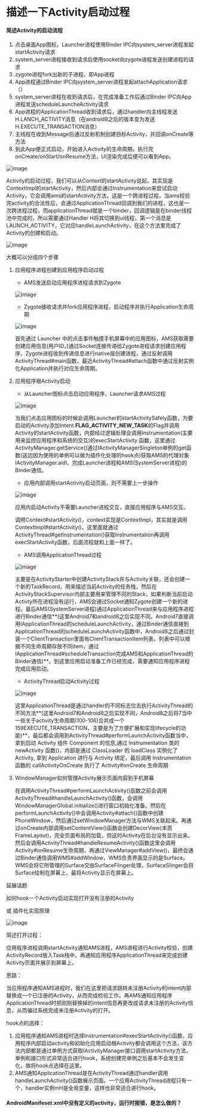 # 描述一下Activity启动过程

#### 简述Activity的启动流程

1. 点击桌面App图标，Launcher进程使用Binder IPC向system_server进程发起startActivity请求
2. system_server进程接收到请求后使用socket向zygote进程发送创建进程的请求
3. zygote进程fork出新的子进程，即App进程
4. App进程通过Binder IPC向system_server进程发起attachApplication请求（）
5. system_server进程在收到请求后，在完成准备工作后通过Binder IPC向App进程发送scheduleLauncheActivity请求
6. App进程的ApplicationThread收到请求后，通过handler向主线程发送H.LANCH_ACTIVITY消息（在android8之后的版本变为发送H.EXECUTE_TRANSACTION消息）
7. 主线程在收到Message后通过反射机制创建目标Activity，并回调onCreate等方法
8. 到此App便正式启动，开始进入Activity的生命周期，执行完onCreate/onStart/onResume方法，UI渲染完成后便可以看到App。

![image](..\images\AMS启动流程.png)

Activity的启动过程，我们可以从Context的startActivity说起，其实现是ContextImpl的startActivity，然后内部会通过Instrumentation来尝试启动Activity，它会调用ams的startActivity方法，这是一个跨进程过程，当ams校验完activity的合法性后，会通过ApplicationThread回调到我们的进程，这也是一次跨进程过程，而applicationThread就是一个binder，回调逻辑是在binder线程池中完成的，所以需要通过Handler H将其切换到ui线程，第一个消息是LAUNCH_ACTIVITY，它对应handleLaunchActivity，在这个方法里完成了Activity的创建和启动。



![image](../images/Activity启动过程进程调用关系.png)

大概可以分成四个步骤

1. 应用程序进程创建到应用程序启动过程

   * AMS发送启动应用程序进程请求到Zygote

   ![image](..\images\AMS请求Zygote时序图.png)

   * Zygote接收请求并fork应用程序进程，启动程序并执行Application生命周期

   ![image](..\images\Zygote创建应用程序进程时序图.png)

   首先通过 Launcher 中的点击事件触摸手机屏幕中的应用图标，AMS获取需要创建应用信息(用户ID，)通过Socket连接传递给Zygote进程请求创建应用程序，Zygote进程收到传递信息进行native层创建进程，通过反射调用ActivityThread#main函数，最近ActivityThread#attach函数中通过反射实例化Application并执行对应生命周期。

2. 应用程序根Activity启动 

   * 从Launcher图标点击启动应用程序，Launcher请求AMS过程

   ![image](..\images\Launcher请求AMS的时序图.png)

   当我们点击应用图标的时候会调用Launcher的startActivitySafely函数，为要启动的Activity添加Intent.**FLAG_ACTIVITY_NEW_TASK**的Flag并调用Activity的startActivity函数，内部经过逻辑处理会调用Instrumentation(主要用来监控应用程序和系统的交互)的execStartActivity 函数，这里通过ActivityManager.getService()通过IActivityManagerSingleton单例的get函数(这边因为使用的单例可以做为插件化处理的hook点)获取AMS的代理对象IActivityManager.aidl，完成Launcher进程和AMS(SystemServer进程)的Binder通信。

   * 应用内部调用startActivity启动页面，则不需要上一步操作

   ![image](..\images\应用内启动Activity进程调用关系.png)

   应用内启动Activity不需要Launcher进程交互，直接应用程序与AMS交互。

   调用Context#startActivity()，context实现是ContextImpl，其实就是调用ContextImpl#startActivity()，这里面就通过ActivityThread#getInstrumentation()获取Instrumentation再调用execStartActivity函数，后面流程就和上面一样了。

   * AMS调用ApplicationThread过程

   ![image](..\images\AMS调用ApplicationThread时序图.png)

   主要是在ActivityStarter中创建ActivityStack并与Activity关联，还会创建一个新的TaskRecord，用来描述当前Activity的任务栈，然后在ActivityStackSupervisor内部主要用来管理不同的Stack，如果判断当前启动Activty所在进程没有运行，AMS会通过Socket通知Zygote创建一个新的进程。最后AMS(SystemServer进程)通过ApplicationThread来与应用程序进程进行Binder通信**(这里Android7和android8之后实现不同，Android7直接调用IApplicationThread的scheduleLaunchActivity，通过Binder通信直接到ApplicationThread的scheduleLaunchActivity函数中，Android8之后通过封装一个ClientTransaction里面有ClientTransactionItem列表，列表中可以根据不同生命周期存放不同item，通过IApplicationThread#scheduleTransaction完成AMS和ApplicationThread的Binder通信)**。到这里应用启动准备工作已经完成，需要通知应用程序进程完成应用启动。

   * ActivityThread启动Activity过程

   ![image](..\images\ActivityThread启动Activity时序图.png)

   这里ApplicationThread是通过handler的不同标志位去执行ActivityThread的不同方法**(这里Android7和Android8之后实现不同，Android8之后将7当中一些关于activity生命周期(100-106)合并成一个159EXECUTE_TRANSACTION，主要是为了方便扩展和实现lifecycle的功能)**，最后都会调用到ActivityThread#performLaunchActivity函数当中，拿到启动 Activity 组件 Component 的信息,通过 Instrumentation 类的 newActivity 函数()，内部是通过 ClassLoader 的 loadClass 实例化了 Activity, 拿到 Application 进行与 Activity 绑定，最后调用 Instrumentation 函数的 callActivityOnCreate 执行了 Activity#onCreate 生命周期

3. WindowManager如何管理Activity展示页面内容到手机屏幕

   在调用ActivityThread#performLaunchActivity()函数之前会调用ActivityThread#handleLaunchActivity()函数，会调用WindowManagerGlobal.initialize()进行窗口初始化准备。然后在performLaunchActivity()中会调用Activity#attach()函数中创建PhoneWindow，然后通过setWindowManager方法与WMS关联起来。再通过onCreate内部调用setContentView()函数会创建DecorView(本质FrameLayout)，完全页面布局的加载，但这时Activity在后台没有显示出来。然后会调用ActivityThread#handleResumeActivity()函数这里会调用Activity#onResume生命周期，再通过ViewManager#addView()，最终会通过Binder通信调用WMS#addWIndow，WMS负责界面显示的是Surface。WMS会将它所管理的Surface交由SurfaceFlinger处理，SurfaceSlinger会将Surface绘制在屏幕上，最将Activity显示在屏幕上。






延展话题

如何hook一个Activity启动实现打开没有注册的Activity

或 插件化实现原理

![image](..\images\应用内启动Activity进程调用关系.png)

简述打开过程：

应用程序进程调用startActivity通知AMS进程，AMS进程进行Activity校验，创建ActivityRecord放入Task栈中，再通知应用程序ApplicationThread来完成创建Activity页面并展示到屏幕上。

思路：

当应用程序通知AMS进程时，我们在这里把请求跳转未注册Activity的intent内部替换成一个已注册的Activity，从而完成检验工作。再AMS通知应用程序ApplicationThread时把刚刚替换掉的intent信息再更改成请求未注册的Activity信息，从而骗过系统完成未注册Activity的打开。

hook点的选择：

1. 应用程序通知AMS进程时选择Instrumentation#execStartActivity()函数，应用程序内部启动activity和初始化应用启动根Activity都会调用这个方法，该方法内部都是通过单例方式获取IActivityManager接口调用startActivity方法，单例和接口形式非常适合进行hook，系统创建完单例之后基本不会发生变化，故将hook点选择在这里。
2. AMS通知ApplicationThread是在ActivityThread通过handler调用handleLaunchActivity()函数展示页面。一个应用ActivityThread进程只有一个，handler实例mH是全局变量，这样也非常适合进行hook。



#### AndroidManifeset.xml中没有定义的activity，运行时报错，是怎么做的？
